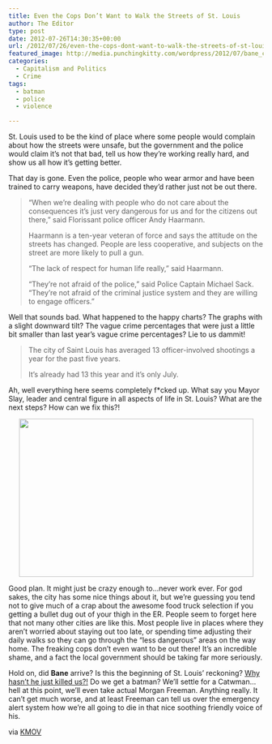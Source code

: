 ```yaml
---
title: Even the Cops Don’t Want to Walk the Streets of St. Louis
author: The Editor
type: post
date: 2012-07-26T14:30:35+00:00
url: /2012/07/26/even-the-cops-dont-want-to-walk-the-streets-of-st-louis/
featured_image: http://media.punchingkitty.com/wordpress/2012/07/bane_cop.jpeg
categories:
  - Capitalism and Politics
  - Crime
tags:
  - batman
  - police
  - violence

---
```

St. Louis used to be the kind of place where some people would complain about how the streets were unsafe, but the government and the police would claim it&#8217;s not that bad, tell us how they&#8217;re working really hard, and show us all how it&#8217;s getting better.

That day is gone. Even the police, people who wear armor and have been trained to carry weapons, have decided they&#8217;d rather just not be out there.

> “When we’re dealing with people who do not care about the consequences it’s just very dangerous for us and for the citizens out there,” said Florissant police officer Andy Haarmann.
> 
> Haarmann is a ten-year veteran of force and says the attitude on the streets has changed. People are less cooperative, and subjects on the street are more likely to pull a gun.
> 
> “The lack of respect for human life really,” said Haarmann.
> 
> “They’re not afraid of the police,” said Police Captain Michael Sack. “They’re not afraid of the criminal justice system and they are willing to engage officers.”

Well that sounds bad. What happened to the happy charts? The graphs with a slight downward tilt? The vague crime percentages that were just a little bit smaller than last year&#8217;s vague crime percentages? Lie to us dammit!

> The city of Saint Louis has averaged 13 officer-involved shootings a year for the past five years.
> 
> It’s already had 13 this year and it’s only July.

Ah, well everything here seems completely f*cked up. What say you Mayor Slay, leader and central figure in all aspects of life in St. Louis? What are the next steps? How can we fix this?!

<p style="text-align: center;">
  <a href="http://twitter.com/MayorSlay/status/228302544705830912"><img class="size-full wp-image-14208 aligncenter" title="mayorslay_tweet_muny" src="http://media.punchingkitty.com/wordpress/2012/07/mayorslay_tweet_muny.jpg" alt="" width="463" height="312" srcset="http://media.punchingkitty.com/wordpress/2012/07/mayorslay_tweet_muny.jpg 463w, http://media.punchingkitty.com/wordpress/2012/07/mayorslay_tweet_muny-150x100.jpg 150w" sizes="(max-width: 463px) 100vw, 463px" /></a>
</p>

Good plan. It might just be crazy enough to&#8230;never work ever. For god sakes, the city has some nice things about it, but we&#8217;re guessing you tend not to give much of a crap about the awesome food truck selection if you getting a bullet dug out of your thigh in the ER. People seem to forget here that not many other cities are like this. Most people live in places where they aren&#8217;t worried about staying out too late, or spending time adjusting their daily walks so they can go through the &#8220;less dangerous&#8221; areas on the way home. The freaking cops don&#8217;t even want to be out there! It&#8217;s an incredible shame, and a fact the local government should be taking far more seriously.

Hold on, did **Bane** arrive? Is this the beginning of St. Louis&#8217; reckoning? <a href="http://www.youtube.com/watch?v=g8evyE9TuYk#t=60s" target="_blank">Why hasn&#8217;t he just killed us?!</a> Do we get a batman? We&#8217;ll settle for a Catwman&#8230;hell at this point, we&#8217;ll even take actual Morgan Freeman. Anything really. It can&#8217;t get much worse, and at least Freeman can tell us over the emergency alert system how we&#8217;re all going to die in that nice soothing friendly voice of his.

via <a href="http://www.kmov.com/news/local/Police-subjects-more--163773606.html" target="_blank">KMOV</a>